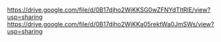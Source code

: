 https://drive.google.com/file/d/0B17djho2WjKKSG0wZFNYdTltRlE/view?usp=sharing
https://drive.google.com/file/d/0B17djho2WjKKa05rektWa0JmSWs/view?usp=sharing
